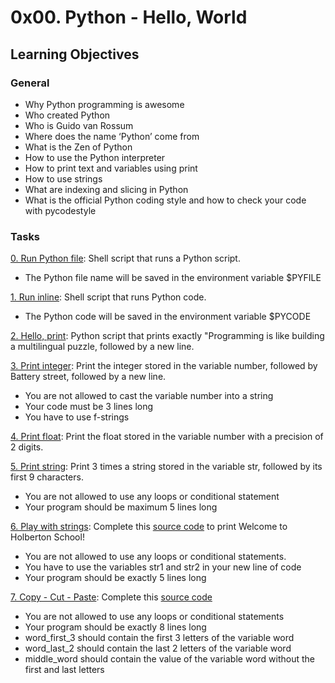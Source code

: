 # 0x00. Python - Hello, World

## Learning Objectives

### General
* Why Python programming is awesome
* Who created Python
* Who is Guido van Rossum
* Where does the name ‘Python’ come from
* What is the Zen of Python
* How to use the Python interpreter
* How to print text and variables using print
* How to use strings
* What are indexing and slicing in Python
* What is the official Python coding style and how to check your code with pycodestyle

### Tasks
[0. Run Python file](./0-run): Shell script that runs a Python script.
* The Python file name will be saved in the environment variable $PYFILE

[1. Run inline](./1-run_inline): Shell script that runs Python code.
* The Python code will be saved in the environment variable $PYCODE

[2. Hello, print](2-print.py): Python script that prints exactly "Programming is like building a multilingual puzzle, followed by a new line.

[3. Print integer](./3-print_number.py): Print the integer stored in the variable number, followed by Battery street, followed by a new line.
* You are not allowed to cast the variable number into a string
* Your code must be 3 lines long
* You have to use f-strings

[4. Print float](./4-print_float.py): Print the float stored in the variable number with a precision of 2 digits.

[5. Print string](./5-print_string.py): Print 3 times a string stored in the variable str, followed by its first 9 characters.
* You are not allowed to use any loops or conditional statement
* Your program should be maximum 5 lines long

[6. Play with strings](6-concat.py): Complete this [source code](https://github.com/holbertonschool/0x00.py/blob/master/6-concat.py) to print Welcome to Holberton School!
* You are not allowed to use any loops or conditional statements.
* You have to use the variables str1 and str2 in your new line of code
* Your program should be exactly 5 lines long

[7. Copy - Cut - Paste](7-edges.py): Complete this [source code](https://github.com/holbertonschool/0x00.py/blob/master/7-edges.py)
* You are not allowed to use any loops or conditional statements
* Your program should be exactly 8 lines long
* word_first_3 should contain the first 3 letters of the variable word
* word_last_2 should contain the last 2 letters of the variable word
* middle_word should contain the value of the variable word without the first and last letters

